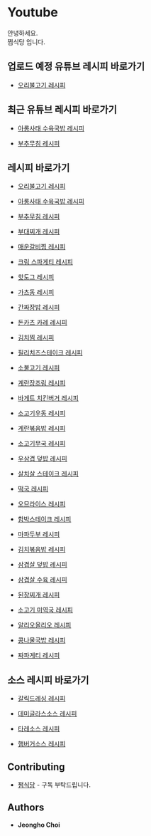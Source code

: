 # Youtube
안녕하세요.<br>
쩜식당 입니다. 


## 업로드 예정 유튜브 레시피 바로가기

* [오리불고기 레시피](https://github.com/byewjdgh/youtube/tree/master/20230116.오리불고기)

## 최근 유튜브 레시피 바로가기

* [아롱사태 수육국밥 레시피](https://github.com/byewjdgh/youtube/tree/master/20230113.아롱사태%20수육국밥)

* [부추무침 레시피](https://github.com/byewjdgh/youtube/tree/master/20230113.부추무침)

## 레시피 바로가기

* [오리불고기 레시피](https://github.com/byewjdgh/youtube/tree/master/20230116.오리불고기)

* [아롱사태 수육국밥 레시피](https://github.com/byewjdgh/youtube/tree/master/20230113.아롱사태%20수육국밥)

* [부추무침 레시피](https://github.com/byewjdgh/youtube/tree/master/20230113.부추무침)

* [부대찌개 레시피](https://github.com/byewjdgh/youtube/tree/master/20230112.부대찌개)

* [매운갈비찜 레시피](https://github.com/byewjdgh/youtube/tree/master/20230111.매운갈비찜)

* [크림 스파게티 레시피](https://github.com/byewjdgh/youtube/tree/master/20230110.크림%20스파게티)

* [핫도그 레시피](https://github.com/byewjdgh/youtube/tree/master/20230110.핫도그)

* [가츠동 레시피](https://github.com/byewjdgh/youtube/tree/master/20230109.가츠동)

* [간짜장밥 레시피](https://github.com/byewjdgh/youtube/tree/master/20230107.간짜장밥)

* [돈카츠 카레 레시피](https://github.com/byewjdgh/youtube/tree/master/20230105.돈카츠%20카레)

* [김치찜 레시피](https://github.com/byewjdgh/youtube/tree/master/20230104.김치찜)

* [필리치즈스테이크 레시피](https://github.com/byewjdgh/youtube/tree/master/20230103.필리치즈스테이크)

* [소불고기 레시피](https://github.com/byewjdgh/youtube/tree/master/20230103.소불고기)

* [계란장조림 레시피](https://github.com/byewjdgh/youtube/tree/master/20230102.계란장조림)

* [바게트 치킨버거 레시피](https://github.com/byewjdgh/youtube/tree/master/20221230.바게트%20치킨버거)

* [소고기우동 레시피](https://github.com/byewjdgh/youtube/tree/master/20221229.소고기우동)

* [계란볶음밥 레시피](https://github.com/byewjdgh/youtube/tree/master/20221228.계란볶음밥)

* [소고기무국 레시피](https://github.com/byewjdgh/youtube/tree/master/20221227.소고기무국)

* [우삼겹 덮밥 레시피](https://github.com/byewjdgh/youtube/tree/master/20221226.우삼겹%20덮밥)

* [살치살 스테이크 레시피](https://github.com/byewjdgh/youtube/tree/master/20221225.살치살%20스테이크)

* [떡국 레시피](https://github.com/byewjdgh/youtube/tree/master/20221225.떡국)

* [오므라이스 레시피](https://github.com/byewjdgh/youtube/tree/master/20221222.오므라이스)

* [함박스테이크 레시피](https://github.com/byewjdgh/youtube/tree/master/20221221.함박스테이크)

* [마파두부 레시피](https://github.com/byewjdgh/youtube/tree/master/20221221.마파두부)

* [김치볶음밥 레시피](https://github.com/byewjdgh/youtube/tree/master/20221219.김치볶음밥)

* [삼겹살 덮밥 레시피](https://github.com/byewjdgh/youtube/tree/master/20221219.삼겹살%20덮밥)

* [삼겹살 수육 레시피](https://github.com/byewjdgh/youtube/tree/master/20221217.삼겹살%20수육)

* [된장찌개 레시피](https://github.com/byewjdgh/youtube/tree/master/20221217.된장찌개)

* [소고기 미역국 레시피](https://github.com/byewjdgh/youtube/tree/master/20221215.소고기%20미역국)

* [알리오올리오 레시피](https://github.com/byewjdgh/youtube/tree/master/20221213.알리오올리오)

* [콩나물국밥 레시피](https://github.com/byewjdgh/youtube/tree/master/20221211.콩나물국밥)

* [짜파게티 레시피](https://github.com/byewjdgh/youtube/tree/master/20221209.짜파게티)

## 소스 레시피 바로가기

* [갈릭드레싱 레시피](https://github.com/byewjdgh/youtube/tree/master/소스레시피/갈릭드레싱)

* [데미글라스소스 레시피](https://github.com/byewjdgh/youtube/tree/master/소스레시피/데미글라스소스)

* [타레소스 레시피](https://github.com/byewjdgh/youtube/tree/master/소스레시피/타레소스)

* [햄버거소스 레시피](https://github.com/byewjdgh/youtube/tree/master/소스레시피/햄버거소스)

## Contributing

* [쩜식당](https://www.youtube.com/@wjdgh) - 구독 부탁드립니다.

## Authors

* **Jeongho Choi**